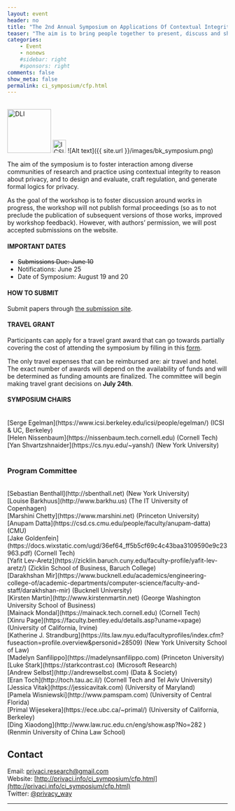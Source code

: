 ```yaml
---
layout: event
header: no
title: "The 2nd Annual Symposium on Applications Of Contextual Integrity"
teaser: "The aim is to bring people together to present, discuss and share ideas based on ongoing and completed projects drawing on CI as their underlying conception of privacy."
categories:
    - Event
    - nonews
    #sidebar: right
    #sponsors: right
comments: false
show_meta: false
permalink: ci_symposium/cfp.html
---
```

<br/>
<img src="{{ site.url }}/images/DLI_logo.jpg" alt="DLI" style="height: 100px;"/>
<img src="{{ site.url }}/images/ICSI.png" alt="ICSI" style="height: 30px;" style="margin-left:5em" />
![Alt text]({{ site.url }}/images/bk_symposium.png)

<!-- ## New: The CI Symposium (draft) Program is out!  

Check it out [here](http://privaci.info/ci_symposium/program.html) --> 


<!--## Call for Participation  
<br/>
We would like to invite you to participate in the 2nd annual Symposium on Applications of Contextual Integrity <b>August 19-20, 2019</b> at UC Berkeley. -->

<!-- Sponsor: <br/> 
* [Digital Life Initiative, Cornell Tech](https://www.dli.tech.cornell.edu) -->

The aim of the symposium is to foster interaction among diverse communities of research and practice using contextual integrity to reason about privacy, and to design and evaluate, craft regulation, and generate formal logics for privacy. 

As the goal of the workshop is to foster discussion around works in progress, the workshop will not publish formal proceedings (so as to not preclude the publication of subsequent versions of those works, improved by workshop feedback). However, with authors’ permission, we will post accepted submissions on the website. 

<!--### [Symposium Program](http://privaci.info/ci_symposium/program.html) -->

<!-- #### Registration-- >

<!--#### SUBMISSION
<br/>
We will accept any of the following submission types:

1. A 4 page position paper on ongoing or work in progress (references not included in page limit)

2.  An extended abstract (1-2 pages) summarizing published or mature work. Please include a short “works cited” section situating your work within it and clarifying its contribution. If your topic is entirely novel or interdisciplinary, please indicate that as well. If your abstract is accepted, you will have the option of posting the longer paper on the symposium website.

3. A 1-page description of an interesting use case to be discussed at the symposium.

Papers should be formatted using the [2019 ACM Master Article Template](https://www.acm.org/publications/taps/word-template-workflow#h-1.-2019-acm-master-article-word-templates:-word-and-latex). For LaTeX users, choose <b>format=sigconf</b>.-->

<!-- Submissions will be peer-reviewed by the workshop’s Program Committee and accepted based on the relevance and development of the chosen topic, as well as their potential to contribute to the workshop discussions and goals. -->

<!-- Submissions may include:

* Empirical studies (qualitative, quantitative, experimental)
* Legal, philosophical, ethical, and policy analysis
* System design and/or implementations
* Combinations of the above

__Participation without submission: __ If you're interested in attending the symposium without submission, please fill in [this form](https://goo.gl/forms/sSG7gqvm6FlKD2i42). We will send a confirmation upon review. 

We look forward to seeing you at the symposium! -->

<!-- With author’s permission, accepted submissions will be posted on the website, but will not be considered archival publications.-->


#### IMPORTANT DATES

* ~~Submissions Due: June 10~~
* Notifications: June 25
* Date of Symposium: August 19 and 20

#### HOW TO SUBMIT

Submit papers through [the submission site](https://meatwad.cs.berkeley.edu/hotcrp/).


#### TRAVEL GRANT

Participants can apply for a travel grant award that can go towards partially covering the cost of attending the symposium by filling in this [form](https://forms.gle/K7QjVDjyjqevW13e6). 

The only travel expenses that can be reimbursed are: air travel and hotel. The exact number of awards will depend on the availability of funds and will be determined as funding amounts are finalized.  The committee will begin making travel grant decisions on __July 24th__.


#### SYMPOSIUM CHAIRS
<br/>
[Serge Egelman](https://www.icsi.berkeley.edu/icsi/people/egelman/) (ICSI & UC, Berkeley) <br/>
[Helen Nissenbaum](https://nissenbaum.tech.cornell.edu) (Cornell Tech) <br/>
[Yan Shvartzshnaider](https://cs.nyu.edu/~yansh/) (New York University) <br/>
<br/>


### Program Committee
<br/>
[Sebastian Benthall](http://sbenthall.net) (New York University) <br/>
[Louise Barkhuus](http://www.barkhu.us) (The IT University of Copenhagen)<br/>
[Marshini Chetty](https://www.marshini.net) (Princeton University) <br/>
[Anupam Datta](https://csd.cs.cmu.edu/people/faculty/anupam-datta) (CMU)  <br/>
[Jake Goldenfein](https://docs.wixstatic.com/ugd/36ef64_ff5b5cf69c4c43baa3109590e9c23963.pdf)  (Cornell Tech)<br />
[Yafit Lev-Aretz](https://zicklin.baruch.cuny.edu/faculty-profile/yafit-lev-aretz/) (Zicklin School of Business, Baruch College)<br/>
[Darakhshan Mir](https://www.bucknell.edu/academics/engineering-college-of/academic-departments/computer-science/faculty-and-staff/darakhshan-mir) (Bucknell University)<br/>
[Kirsten Martin](http://www.kirstenmartin.net) (George Washington University School of Business)<br />
[Mainack Mondal](https://mainack.tech.cornell.edu) (Cornell Tech)<br />
[Xinru Page](https://faculty.bentley.edu/details.asp?uname=xpage) (University of California, Irvine) <br/>
[Katherine J. Strandburg](https://its.law.nyu.edu/facultyprofiles/index.cfm?fuseaction=profile.overview&personid=28509) (New York University School of Law)<br/>
[Madelyn Sanfilippo](https://madelynsanfilippo.com) (Princeton University)<br/>
[Luke Stark](https://starkcontrast.co) (Microsoft Research)<br/>
[Andrew Selbst](http://andrewselbst.com) (Data & Society)<br/>
[Eran Toch](http://toch.tau.ac.il/) (Cornell Tech and Tel Aviv University)<br/>
[Jessica Vitak](https://jessicavitak.com) (University of Maryland)<br/>
[Pamela Wisniewski](http://www.pamspam.com) (University of Central Florida) <br/>
[Primal Wijesekera](https://ece.ubc.ca/~primal/) (University of California, Berkeley)<br/> 
[Ding Xiaodong](http://www.law.ruc.edu.cn/eng/show.asp?No=282 ) (Renmin University of China Law School)

 






## Contact

Email: [privaci.research@gmail.com](mailto:privaci.research@gmail.com)
<br/>
Website: [http://privaci.info/ci_symposium/cfp.html](http://privaci.info/ci_symposium/cfp.html)<br/>
Twitter: [@privacy_way](https://twitter.com/privaci_way)





<hr/>
